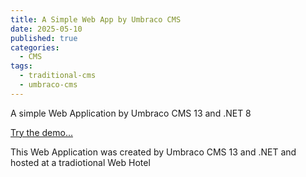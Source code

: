```yaml
---
title: A Simple Web App by Umbraco CMS
date: 2025-05-10
published: true
categories:
  - CMS
tags:
  - traditional-cms
  - umbraco-cms
---
```


A simple Web Application by Umbraco CMS 13 and .NET 8

<a href="https://umb.persteenolsen.com/" target="_blank" title="A simple Umbraco Starter">Try the demo...</a>

This Web Application was created by Umbraco CMS 13 and .NET and hosted at a tradiotional Web Hotel

